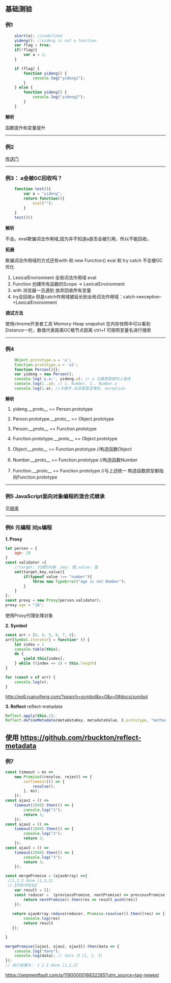## 基础测验

### 例1
```js
    alert(a); //undefined
    yideng(); //yideng is not a function
    var flag = true;
    if(!flag){
        var a = 1;
    }

    if (flag) {
        function yideng() {
            console.log("yideng1");
        }
    } else {
        function yideng() {
            console.log("yideng2");
        }
    }
```

**解析**

函数提升和变量提升

---

### 例2

[传送门](./20190102.md/#例2)

---

### 例3： a会被GC回收吗？
```js
    function test(){
        var a = "yideng";
        return function(){
            eval("");
        }
    }
    test()()
```

**解析**

不会。eval欺骗词法作用域,因为并不知道a是否会被引用，所以不能回收。

**拓展**

欺骗词法作用域的方式还有with 和 new Function()
eval 和 try catch 不会被GC优化

1. LexicalEnvironment 全局词法作用域 eval
2. Function 创建所有函数的Scope -> LexicalEnvironment
3. with 浏览器一旦遇到 放弃回收所有变量
4. try会回收a 但是catch作用域被延长到全局词法作用域：catch->exception->LexicalEnvironment

**调试方法**

使用chrome开发者工具 Memory-Heap snapshot
在内存快照中可以看到Distance一栏，数值代表距离GC根节点距离
ctrl+f 可按照变量名进行搜索

---

### 例4

```js
    Object.prototype.a = 'a';
    Function.prototype.a = 'a1';
    function Person(){};
    var yideng = new Person();
    console.log('p.a:', yideng.a); // a 沿着原型链向上查找
    console.log(1..a); // 1. Number, 1.. Number.a
    console.log(1.a); //关键字.在这里是混淆的, exception
```

**解析**

1. yideng.\_\_proto__ == Person.prototype
2. Person.prototype.\_\_proto__ == Object.prototype

3. Person.\_\_proto__ == Function.prototype
4. Function.prototype.\_\_proto__ == Object.prototype

5. Object.\_\_proto__ == Function.prototype //构造函数Object
6. Number.\_\_proto__ == Function.prototype //构造函数Number
7. Function.\_\_proto__ == Function.prototype //与上述统一 构造函数原型都指向Function.prototype

---

### 例5 JavaScript面向对象编程的混合式继承

见[继承](../javascript/继承.md)

---

### 例6 元编程  对js编程

**1. Proxy**
```js
let person = {
    age: 29
}
const validator ={
    //target: 代理的对象 ,key: 键,value: 值
    set(target,key,value){
        if(typeof value !== "number"){
            throw new TypeError("age is not Number");
        }
    }
};
const proxy = new Proxy(person,validator);
proxy.age = "18";
```
使用Proxy代理处理对象


**2. Symbol** 
```js
const arr = [4, 4, 5, 6, 7, 8];
arr[Symbol.iterator] = function* () {
    let index = 1
    console.table(this);
    do {
        yield this[index];
    } while ((index += 2) < this.length)
}

for (const v of arr) {
    console.log(v);
}
```
http://es6.ruanyifeng.com/?search=symbol&x=0&y=0#docs/symbol



**3. Reflect**  reflect-metadata 
```js
Reflect.apply(this,1);
Reflect.defineMetadata(metadataKey, metadataValue, C.prototype, "method");

```
使用
https://github.com/rbuckton/reflect-metadata
---


### 例7

```js
const timeout = ms =>
    new Promise((resolve, reject) => {
        setTimeout(() => {
            resolve();
        }, ms);
    });
const ajax1 = () =>
    timeout(2000).then(() => {
        console.log("1");
        return 1;
    });
const ajax2 = () =>
    timeout(1000).then(() => {
        console.log("2");
        return 2;
    });
const ajax3 = () =>
    timeout(2000).then(() => {
        console.log("3");
        return 3;
    });

const mergePromise = (ajaxArray) =>{
 //1,2,3 done [1,2,3]
 //【代码书写处】
    var result = [];
    const reducer =  (previousPromise, nextPromise) => previousPromise.then(() => {
        return nextPromise().then(res => result.push(res))
    });
 
   return ajaxArray.reduce(reducer, Promise.resolve()).then((res) => {
        console.log(res)
        return result
   });

} 

mergePromise([ajax1, ajax2, ajax3]).then(data => {
    console.log("done");
    console.log(data); // data 为 [1, 2, 3]
}); 
// 执行结果为： 1 2 3 done [1,2,3] 

```
https://segmentfault.com/a/1190000016832285?utm_source=tag-newest

